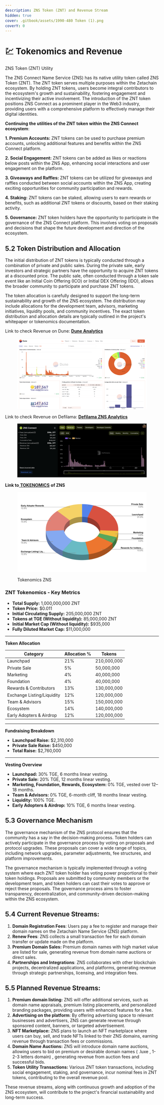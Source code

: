 ```yaml
---
description: ZNS Token (ZNT) and Revenue Stream
hidden: true
cover: .gitbook/assets/1990-480 Token (1).png
coverY: 0
---
```


# 💹 Tokenomics and Revenue

&#x20;ZNS Token (ZNT) Utility

&#x20;The ZNS Connect Name Service (ZNS) has its native utility token called ZNS Token (ZNT). The ZNT token serves multiple purposes within the Zetachain ecosystem. By holding ZNT tokens, users become integral contributors to the ecosystem's growth and sustainability, fostering engagement and incentivizing their active involvement. The introduction of the ZNT token positions ZNS Connect as a prominent player in the Web3 industry, providing users with a comprehensive platform to effectively manage their digital identities.

**Continuing the utilities of the ZNT token within the ZNS Connect ecosystem**:

**1. Premium Accounts:** ZNT tokens can be used to purchase premium accounts, unlocking additional features and benefits within the ZNS Connect platform.

**2. Social Engagement:** ZNT tokens can be added as likes or reactions below posts within the ZNS App, enhancing social interactions and user engagement on the platform.

**3. Giveaways and Raffles:** ZNT tokens can be utilized for giveaways and raffles conducted between social accounts within the ZNS App, creating exciting opportunities for community participation and rewards.

**4. Staking:** ZNT tokens can be staked, allowing users to earn rewards or benefits, such as additional ZNT tokens or discounts, based on their staking activity.

**5. Governance:** ZNT token holders have the opportunity to participate in the governance of the ZNS Connect platform. This involves voting on proposals and decisions that shape the future development and direction of the ecosystem.

## 5.2 Token Distribution and Allocation

The initial distribution of ZNT tokens is typically conducted through a combination of private and public sales. During the private sale, early investors and strategic partners have the opportunity to acquire ZNT tokens at a discounted price. The public sale, often conducted through a token sale event like an Initial Coin Offering (ICO) or Initial DEX Offering (IDO), allows the broader community to participate and purchase ZNT tokens.

The token allocation is carefully designed to support the long-term sustainability and growth of the ZNS ecosystem. The distribution may include allocations for the development team, advisors, marketing initiatives, liquidity pools, and community incentives. The exact token distribution and allocation details are typically outlined in the project's whitepaper or tokenomics documentation.

Link to check Revenue on Dune: [**Dune Analytics** ](https://dune.com/zns/zns-connect)

<figure><img src=".gitbook/assets/Screenshot 2025-01-20 at 18.04.42.png" alt=""><figcaption></figcaption></figure>

Link to check Revenue on Defilama: [**Defilama ZNS Analytics**](https://defillama.com/protocol/zns-connect)

<figure><img src=".gitbook/assets/Screenshot 2025-01-20 at 18.03.26.png" alt=""><figcaption></figcaption></figure>

**Link to**[ **TOKENOMICS**](https://docs.google.com/spreadsheets/d/1cN8863A6sMBvZYKYS8faTlnjbZqEcK19nqqD4TeT9Dk/edit?usp=sharing) **of ZNS**

<figure><img src=".gitbook/assets/Screenshot 2025-01-20 at 18.00.23.png" alt=""><figcaption><p>Tokenomics ZNS</p></figcaption></figure>

### **ZNT Tokenomics - Key Metrics**

* **Total Supply:** 1,000,000,000 ZNT
* **Token Price:** $0.011
* **Initial Circulating Supply:** 205,000,000 ZNT
* **Tokens at TGE (Without liquidity):** 85,000,000 ZNT
* **Initial Market Cap (Without liquidity):** $935,000
* **Fully Diluted Market Cap:** $11,000,000

***

**Token Allocation**

| **Category**               | **Allocation %** | **Tokens**  |
| -------------------------- | ---------------- | ----------- |
| Launchpad                  | 21%              | 210,000,000 |
| Private Sale               | 5%               | 50,000,000  |
| Marketing                  | 4%               | 40,000,000  |
| Foundation                 | 4%               | 40,000,000  |
| Rewards & Contributors     | 13%              | 130,000,000 |
| Exchange Listing/Liquidity | 12%              | 120,000,000 |
| Team & Advisors            | 15%              | 150,000,000 |
| Ecosystem                  | 14%              | 140,000,000 |
| Early Adopters & Airdrop   | 12%              | 120,000,000 |

***

**Fundraising Breakdown**

* **Launchpad Raise:** $2,310,000
* **Private Sale Raise:** $450,000
* **Total Raise:** $2,760,000

***

**Vesting Overview**

* **Launchpad:** 30% TGE, 6 months linear vesting.
* **Private Sale:** 20% TGE, 12 months linear vesting.
* **Marketing, Foundation, Rewards, Ecosystem:** 0% TGE, vested over 12–18 months.
* **Team & Advisors:** 0% TGE, 6-month cliff, 18 months linear vesting.
* **Liquidity:** 100% TGE.
* **Early Adopters & Airdrop:** 10% TGE, 6 months linear vesting.

## 5.3 Governance Mechanism

The governance mechanism of the ZNS protocol ensures that the community has a say in the decision-making process. Token holders can actively participate in the governance process by voting on proposals and protocol upgrades. These proposals can cover a wide range of topics, including network upgrades, parameter adjustments, fee structures, and platform improvements.

The governance mechanism is typically implemented through a voting system where each ZNT token holder has voting power proportional to their token holdings. Proposals are submitted by community members or the development team, and token holders can cast their votes to approve or reject these proposals. The governance process aims to foster transparency, decentralization, and community-driven decision-making within the ZNS ecosystem.

## 5.4 Current Revenue Streams:

1. **Domain Registration Fees**: Users pay a fee to register and manage their domain names on the Zetachain Name Service (ZNS) platform.
2. **Renew Fees**: ZNS collects a small transaction fee for each domain transfer or update made on the platform.
3. **Premium Domain Sales:** Premium domain names with high market value are listed for sale, generating revenue from domain name auctions or direct sales.
4. **Partnerships and Integrations**: ZNS collaborates with other blockchain projects, decentralized applications, and platforms, generating revenue through strategic partnerships, licensing, and integration fees.

## 5.5  Planned Revenue Streams:

1. **Premium domain listing:** ZNS will offer additional services, such as domain name appraisals, premium listing placements, and personalized branding packages, providing users with enhanced features for a fee.
2. **Advertising on the platform**: By offering advertising space to relevant businesses and advertisers, ZNS can generate revenue through sponsored content, banners, or targeted advertisement.
3. **NFT Marketplace:** ZNS plans to launch an NFT marketplace where users can buy, sell, and trade NFTs linked to their ZNS domains, earning revenue through transaction fees or commissions.
4. **Domain Name Auctions:** ZNS will introduce domain name auctions, allowing users to bid on premium or desirable domain names ( .luxe , 1-2-3 letters domain) , generating revenue from auction fees and successful bids.
5. **Token Utility Transactions:** Various ZNT token transactions, including social engagement, staking, and governance, incur nominal fees in ZNT tokens, contributing to the overall revenue pool.

These revenue streams, along with continuous growth and adoption of the ZNS ecosystem, will contribute to the project's financial sustainability and long-term success.
